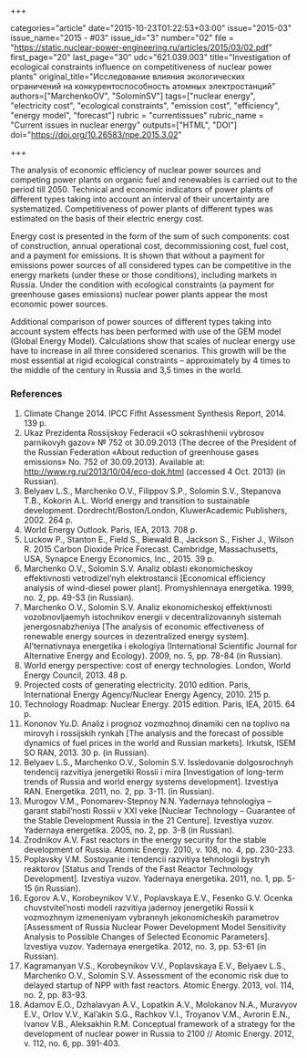+++

categories="article"
date="2015-10-23T01:22:53+03:00"
issue="2015-03"
issue_name="2015 - #03"
issue_id="3"
number="02"
file = "https://static.nuclear-power-engineering.ru/articles/2015/03/02.pdf"
first_page="20"
last_page="30"
udc="621.039.003"
title="Investigation of ecological constraints influence on competitiveness of nuclear power plants"
original_title="Исследование влияния экологических ограничений на конкурентоспособность атомных электростанций"
authors=["MarchenkoOV", "SolominSV"]
tags=["nuclear energy", "electricity cost", "ecological constraints", "emission cost", "efficiency", "energy model", "forecast"]
rubric = "currentissues"
rubric_name = "Current issues in nuclear energy"
outputs=["HTML", "DOI"]
doi="https://doi.org/10.26583/npe.2015.3.02"

+++

The analysis of economic efficiency of nuclear power sources and competing power plants on organic fuel and renewables is carried out to the period till 2050. Technical and economic indicators of power plants of different types taking into account an interval of their uncertainty are systematized. Competitiveness of power plants of different types was estimated on the basis of their electric energy cost.

Energy cost is presented in the form of the sum of such components: cost of construction, annual operational cost, decommissioning cost, fuel cost, and a payment for emissions. It is shown that without a payment for emissions power sources of all considered types can be competitive in the energy markets (under these or those conditions), including markets in Russia. Under the condition with ecological constraints (a payment for greenhouse gases emissions) nuclear power plants appear the most economic power sources.

Additional comparison of power sources of different types taking into account system effects has been performed with use of the GEM model (Global Energy Model). Calculations show that scales of nuclear energy use have to increase in all three considered scenarios. This growth will be the most essential at rigid ecological constraints – approximately by 4 times to the middle of the century in Russia and 3,5 times in the world.

### References

1. Climate Change 2014. IPCC Fifht Assessment Synthesis Report, 2014. 139 p.
2. Ukaz Prezidenta Rossijskoy Federacii «O sokrashhenii vybrosov parnikovyh gazov» № 752 ot 30.09.2013 (The decree of the President of the Russian Federation «About reduction of greenhouse gases emissions» No. 752 of 30.09.2013). Available at: http://www.rg.ru/2013/10/04/eco-dok.html (accessed 4 Oct. 2013) (in Russian).
3. Belyaev L.S., Marchenko O.V., Filippov S.P., Solomin S.V., Stepanova T.B., Kokorin A.L. World energy and transition to sustainable development. Dordrecht/Boston/London, KluwerAcademic Publishers, 2002. 264 p.
4. World Energy Outlook. Paris, IEA, 2013. 708 p.
5. Luckow P., Stanton E., Field S., Biewald B., Jackson S., Fisher J., Wilson R. 2015 Carbon Dioxide Price Forecast. Cambridge, Massachusetts, USA, Synapce Energy Economics, Inc., 2015. 39 p.
6. Marchenko O.V., Solomin S.V. Analiz oblasti ekonomicheskoy effektivnosti vetrodizel’nyh elektrostancii [Economical efficiency analysis of wind-diesel power plant]. Promyshlennaya energetika. 1999, no. 2, pp. 49-53 (in Russian).
7. Marchenko O.V., Solomin S.V. Analiz ekonomicheskoj effektivnosti vozobnovljaemyh istochnikov energii v decentralizovannyh sistemah jenergosnabzheniya [The analysis of economic effectiveness of renewable energy sources in dezentralized energy system]. Al’ternativnaya energetika i ekologiya (International Scientific Journal for Alternative Energy and Ecology). 2009, no. 5, pp. 78-84 (in Russian).
8. World energy perspective: cost of energy technologies. London, World Energy Council, 2013. 48 p.
9. Projected costs of generating electricity. 2010 edition. Paris, International Energy Agency/Nuclear Energy Agency, 2010. 215 p.
10. Technology Roadmap: Nuclear Energy. 2015 edition. Paris, IEA, 2015. 64 p.
11. Kononov Yu.D. Analiz i prognoz vozmozhnoj dinamiki cen na toplivo na mirovyh i rossijskih rynkah [The analysis and the forecast of possible dynamics of fuel prices in the world and Russian markets]. Irkutsk, ISEM SO RAN, 2013. 30 p. (in Russian).
12. Belyaev L.S., Marchenko O.V., Solomin S.V. Issledovanie dolgosrochnyh tendencij razvitiya jenergetiki Rossii i mira [Investigation of long-term trends of Russia and world energy systems development]. Izvestiya RAN. Energetika. 2011, no. 2, pp. 3-11. (in Russian).
13. Murogov V.M., Ponomarev-Stepnoy N.N. Yadernaya tehnologiya – garant stabil’nosti Rossii v XXI veke [Nuclear Technology – Guarantee of the Stable Development Russia in the 21 Centure]. Izvestiya vuzov. Yadernaya energetika. 2005, no. 2, pp. 3-8 (in Russian).
14. Zrodnikov A.V. Fast reactors in the energy security for the stable development of Russia. Atomic Energy. 2010, v. 108, no. 4, pp. 230-233.
15. Poplavsky V.M. Sostoyanie i tendencii razvitiya tehnologii bystryh reaktorov [Status and Trends of the Fast Reactor Technology Development]. Izvestiya vuzov. Yadernaya energetika. 2011, no. 1, pp. 5-15 (in Russian).
16. Egorov A.V., Korobeynikov V.V., Poplavskaya E.V., Fesenko G.V. Ocenka chuvstvitel’nosti modeli razvitiya jadernoy jenergetiki Rossii k vozmozhnym izmeneniyam vybrannyh jekonomicheskih parametrov [Assessment of Russia Nuclear Power Development Model Sensitivity Analysis to Possible Changes of Selected Economic Parameters]. Izvestiya vuzov. Yadernaya energetika. 2012, no. 3, pp. 53-61 (in Russian).
17. Kagramanyan V.S., Korobeynikov V.V., Poplavskaya E.V., Belyaev L.S., Marchenko O.V., Solomin S.V. Assessment of the economic risk due to delayed startup of NPP with fast reactors. Atomic Energy. 2013, vol. 114, no. 2, pp. 83-93.
18. Adamov E.O., Dzhalavyan A.V., Lopatkin A.V., Molokanov N.A., Muravyov E.V., Orlov V.V., Kal’akin S.G., Rachkov V.I., Troyanov V.M., Avrorin E.N., Ivanov V.B., Aleksakhin R.M. Conceptual framework of a strategy for the development of nuclear power in Russia to 2100 // Atomic Energy. 2012, v. 112, no. 6, pp. 391-403.